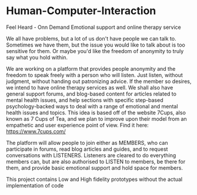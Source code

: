 # Human-Computer-Interaction
Feel Heard - Onn Demand Emotional support and online therapy service


We all have problems, but a lot of us don't have people we can talk to. Sometimes we have them, but the issue you would like to talk about is too sensitive for them. Or maybe you'd like the freedom of anonymity to truly say what you hold within. 

We are working on a platform that provides people anonymity and the freedom to speak freely with a person who will listen. Just listen, without judgment, without handing out patronizing advice. If the member so desires, we intend to have online therapy services as well. We shall also have general support forums, and blog-based content for articles related to mental health issues, and help sections with specific step-based psychology-backed ways to deal with a range of emotional and mental health issues and topics. This idea is based off of the website 7Cups, also known as 7 Cups of Tea, and we plan to improve upon their model from an empathetic and user experience point of view. Find it here: https://www.7cups.com/

The platform will allow people to join either as MEMBERS, who can participate in forums, read blog articles and guides, and to request conversations with LISTENERS. Listeners are cleared to do everything members can, but are also authorised to LISTEN to members, be there for them, and provide basic emotional support and hold space for members.


This project contains Low and High fidelity prototypes without the actual implementation of code

